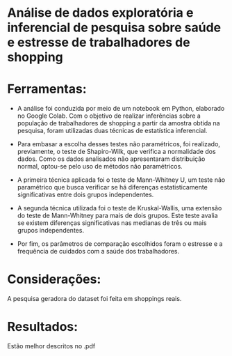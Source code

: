 # __Análise de dados exploratória e inferencial de pesquisa sobre saúde e estresse de trabalhadores de shopping__

# Ferramentas:

  - A análise foi conduzida por meio de um notebook em Python, elaborado no Google Colab. Com o objetivo de realizar inferências sobre a população de trabalhadores de shopping a partir da amostra obtida na pesquisa, foram utilizadas duas técnicas de estatística inferencial.

  - Para embasar a escolha desses testes não paramétricos, foi realizado, previamente, o teste de Shapiro-Wilk, que verifica a normalidade dos dados. Como os dados analisados não apresentaram distribuição normal, optou-se pelo uso de métodos não paramétricos.
  
  - A primeira técnica aplicada foi o teste de Mann-Whitney U, um teste não paramétrico que busca verificar se há diferenças estatisticamente significativas entre dois grupos independentes.
  
  - A segunda técnica utilizada foi o teste de Kruskal-Wallis, uma extensão do teste de Mann-Whitney para mais de dois grupos. Este teste avalia se existem diferenças significativas nas medianas de três ou mais grupos independentes.

  - Por fim, os parâmetros de comparação escolhidos foram o estresse e a frequência de cuidados com a saúde dos trabalhadores.
  
# Considerações:

  A pesquisa geradora do dataset foi feita em shoppings reais.

# Resultados:

  Estão melhor descritos no .pdf
